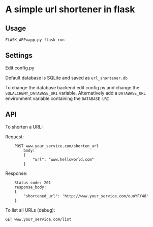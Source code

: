 # A simple url shortener in flask

## Usage

    FLASK_APP=app.py flask run

## Settings

Edit config.py

Default database is SQLite and saved as `url_shortener.db`

To change the database backend edit config.py and change the `SQLALCHEMY_DATABASE_URI` variable. 
Alternatively add a `DATABASE_URL` environment variable containing the `DATABASE URI`

## API

To shorten a URL:

 Request:
    
        POST www.your_service.com/shorten_url
            body:
            {
                "url": "www.helloworld.com"
            }
 
 Response:
    
        Status code: 201
        response_body:
        {
            "shortened_url": 'http://www.your_service.com/ouoYFY48'
        }

To list all URLs (debug):
    
    GET www.your_service.com/list
